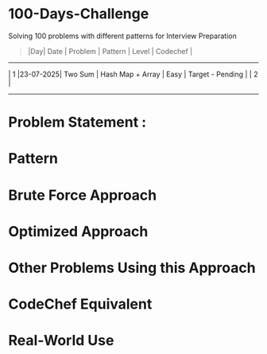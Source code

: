 # 100-Days-Challenge
Solving 100 problems with different patterns for Interview Preparation

>|Day|   Date   |    Problem    |       Pattern        |   Level   |       Codechef          |     
-----------------------------------------------------------------------------------------------------------------------------
 | 1 |23-07-2025| Two Sum       | Hash Map + Array     |   Easy    | Target - Pending        |
 | 2 |                                


























----------------------------------------------------------------

# Problem Statement : 



# Pattern


# Brute Force Approach


# Optimized Approach


# Other Problems Using this Approach


# CodeChef Equivalent


# Real-World Use
